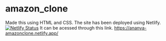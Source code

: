 # amazon_clone
Made this using HTML and CSS.
The site has been deployed using Netlify.
[![Netlify Status](https://api.netlify.com/api/v1/badges/d9b4d9a0-c7d1-46d8-afec-87d151e83432/deploy-status)](https://app.netlify.com/sites/ananya-amazonclone/deploys)
It can be acessed through this link. https://ananya-amazonclone.netlify.app/
